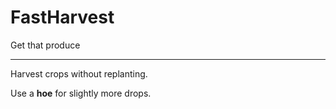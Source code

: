 # FastHarvest

Get that produce

---

Harvest crops without replanting.

Use a **hoe** for slightly more drops.
